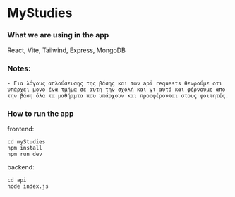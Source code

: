 # MyStudies

### What we are using in the app
React, Vite, Tailwind, Express, MongoDB

### Notes:
    - Για λόγους απλούσευσης της βάσης και των api requests θεωρούμε οτι υπάρχει μονο ένα τμήμα σε αυτη την σχολή και γι αυτό και φέρνουμε απο την βάση όλα τα μαθήαμτα που υπάρχουν και προσφέρονται στους φοιτητές.


### How to run the app
frontend:
```
cd myStudies 
npm install
npm run dev
```

backend:
```
cd api
node index.js
```